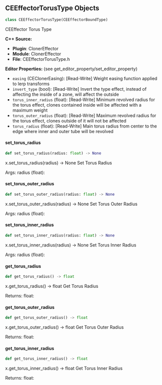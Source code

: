 ## CEEffectorTorusType Objects

```python
class CEEffectorTorusType(CEEffectorBoundType)
```

CEEffector Torus Type

**C++ Source:**

- **Plugin**: ClonerEffector
- **Module**: ClonerEffector
- **File**: CEEffectorTorusType.h

**Editor Properties:** (see get_editor_property/set_editor_property)

- ``easing`` (CEClonerEasing):  [Read-Write] Weight easing function applied to lerp transforms
- ``invert_type`` (bool):  [Read-Write] Invert the type effect, instead of affecting the inside of a zone, will affect the outside
- ``torus_inner_radius`` (float):  [Read-Write] Minimum revolved radius for the torus effect, clones contained inside will be affected with a maximum weight
- ``torus_outer_radius`` (float):  [Read-Write] Maximum revolved radius for the torus effect, clones outside of it will not be affected
- ``torus_radius`` (float):  [Read-Write] Main torus radius from center to the edge where inner and outer tube will be revolved

<a id="unreal.CEEffectorTorusType.set_torus_radius"></a>

#### set_torus_radius

```python
def set_torus_radius(radius: float) -> None
```

x.set_torus_radius(radius) -> None
Set Torus Radius

Args:
    radius (float):

<a id="unreal.CEEffectorTorusType.set_torus_outer_radius"></a>

#### set_torus_outer_radius

```python
def set_torus_outer_radius(radius: float) -> None
```

x.set_torus_outer_radius(radius) -> None
Set Torus Outer Radius

Args:
    radius (float):

<a id="unreal.CEEffectorTorusType.set_torus_inner_radius"></a>

#### set_torus_inner_radius

```python
def set_torus_inner_radius(radius: float) -> None
```

x.set_torus_inner_radius(radius) -> None
Set Torus Inner Radius

Args:
    radius (float):

<a id="unreal.CEEffectorTorusType.get_torus_radius"></a>

#### get_torus_radius

```python
def get_torus_radius() -> float
```

x.get_torus_radius() -> float
Get Torus Radius

Returns:
    float:

<a id="unreal.CEEffectorTorusType.get_torus_outer_radius"></a>

#### get_torus_outer_radius

```python
def get_torus_outer_radius() -> float
```

x.get_torus_outer_radius() -> float
Get Torus Outer Radius

Returns:
    float:

<a id="unreal.CEEffectorTorusType.get_torus_inner_radius"></a>

#### get_torus_inner_radius

```python
def get_torus_inner_radius() -> float
```

x.get_torus_inner_radius() -> float
Get Torus Inner Radius

Returns:
    float:

<a id="unreal.CEEffectorUnboundType"></a>